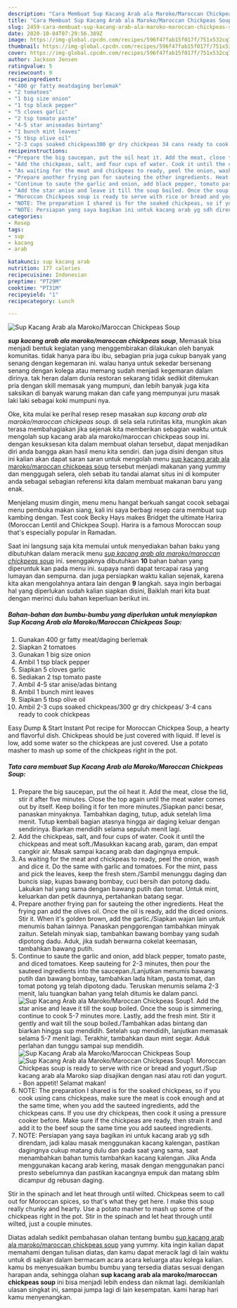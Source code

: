 ```yaml
---
description: "Cara Membuat Sup Kacang Arab ala Maroko/Maroccan Chickpeas Soup, Anti Gagal"
title: "Cara Membuat Sup Kacang Arab ala Maroko/Maroccan Chickpeas Soup, Anti Gagal"
slug: 2459-cara-membuat-sup-kacang-arab-ala-maroko-maroccan-chickpeas-soup-anti-gagal
date: 2020-10-04T07:29:56.389Z
image: https://img-global.cpcdn.com/recipes/596f47fab15f017f/751x532cq70/sup-kacang-arab-ala-marokomaroccan-chickpeas-soup-foto-resep-utama.jpg
thumbnail: https://img-global.cpcdn.com/recipes/596f47fab15f017f/751x532cq70/sup-kacang-arab-ala-marokomaroccan-chickpeas-soup-foto-resep-utama.jpg
cover: https://img-global.cpcdn.com/recipes/596f47fab15f017f/751x532cq70/sup-kacang-arab-ala-marokomaroccan-chickpeas-soup-foto-resep-utama.jpg
author: Jackson Jensen
ratingvalue: 5
reviewcount: 9
recipeingredient:
- "400 gr fatty meatdaging berlemak"
- "2 tomatoes"
- "1 big size onion"
- "1 tsp black pepper"
- "5 cloves garlic"
- "2 tsp tomato paste"
- "4-5 star aniseadas bintang"
- "1 bunch mint leaves"
- "5 tbsp olive oil"
- "2-3 cups soaked chickpeas300 gr dry chickpeas 34 cans ready to cook chickpeas"
recipeinstructions:
- "Prepare the big saucepan, put the oil heat it. Add the meat, close the lid, stir it after five minutes. Close the top again until the meat water comes out by itself. Keep boiling it for ten more minutes./Siapkan panci besar, panaskan minyaknya. Tambahkan daging, tutup, aduk setelah lima menit. Tutup kembali bagian atasnya hingga air daging keluar dengan sendirinya. Biarkan mendidih selama sepuluh menit lagi."
- "Add the chickpeas, salt, and four cups of water. Cook it until the chickpeas and meat soft./Masukkan kacang arab, garam, dan empat cangkir air. Masak sampai kacang arab dan dagingnya empuk."
- "As waiting for the meat and chickpeas to ready, peel the onion, wash and dice it. Do the same with garlic and tomatoes. For the mint, pass and pick the leaves, keep the fresh stem./Sambil menunggu daging dan buncis siap, kupas bawang bombay, cuci bersih dan potong dadu. Lakukan hal yang sama dengan bawang putih dan tomat. Untuk mint, keluarkan dan petik daunnya, pertahankan batang segar."
- "Prepare another frying pan for sauteing the other ingredients. Heat the frying pan add the olives oil. Once the oil is ready, add the diced onions. Stir it. When it&#39;s golden brown, add the garlic./Siapkan wajan lain untuk menumis bahan lainnya. Panaskan penggorengan tambahkan minyak zaitun. Setelah minyak siap, tambahkan bawang bombay yang sudah dipotong dadu. Aduk, jika sudah berwarna cokelat keemasan, tambahkan bawang putih."
- "Continue to saute the garlic and onion, add black pepper, tomato paste, and diced tomatoes. Keep sauteing for 2-3 minutes, then pour the sauteed ingredients into the saucepan./Lanjutkan menumis bawang putih dan bawang bombay, tambahkan lada hitam, pasta tomat, dan tomat potong yg telah dipotong dadu. Teruskan menumis selama 2-3 menit, lalu tuangkan bahan yang telah ditumis ke dalam panci."
- "Add the star anise and leave it till the soup boiled. Once the soup is simmering, continue to cook 5-7 minutes more. Lastly, add the fresh mint. Stir it gently and wait till the soup boiled./Tambahkan adas bintang dan biarkan hingga sup mendidih. Setelah sup mendidih, lanjutkan memasak selama 5-7 menit lagi. Terakhir, tambahkan daun mint segar. Aduk perlahan dan tunggu sampai sup mendidih."
- "Moroccan Chickpeas soup is ready to serve with rice or bread and yogurt./Sup kacang arab ala Maroko siap disajikan dengan nasi atau roti dan yogurt. Bon appetit! Selamat makan!"
- "NOTE: The preparation I shared is for the soaked chickpeas, so if you cook using cans chickpeas, make sure the meat is cook enough and at the same time, when you add the sauteed ingredients, add the chickpeas cans. If you use dry chickpeas, then cook it using a pressure cooker before. Make sure if the chickpeas are ready, then strain it and add it to the beef soup the same time you add sauteed ingredients."
- "NOTE: Persiapan yang saya bagikan ini untuk kacang arab yg sdh direndam, jadi kalau masak menggunakan kacang kalengan, pastikan dagingnya cukup matang dulu dan pada saat yang sama, saat menambahkan bahan tumis tambahkan kacang kalengan. Jika Anda menggunakan kacang arab kering, masak dengan menggunakan panci presto sebelumnya dan pastikan kacangnya empuk dan matang sblm dicampur dg rebusan daging."
categories:
- Resep
tags:
- sup
- kacang
- arab

katakunci: sup kacang arab 
nutrition: 177 calories
recipecuisine: Indonesian
preptime: "PT29M"
cooktime: "PT31M"
recipeyield: "1"
recipecategory: Lunch

---
```



![Sup Kacang Arab ala Maroko/Maroccan Chickpeas Soup](https://img-global.cpcdn.com/recipes/596f47fab15f017f/751x532cq70/sup-kacang-arab-ala-marokomaroccan-chickpeas-soup-foto-resep-utama.jpg)

<b><i>sup kacang arab ala maroko/maroccan chickpeas soup</i></b>, Memasak bisa menjadi bentuk kegiatan yang menggembirakan dilakukan oleh banyak komunitas. tidak hanya para ibu ibu, sebagian pria juga cukup banyak yang senang dengan kegemaran ini. walau hanya untuk sekedar bersenang senang dengan kolega atau memang sudah menjadi kegemaran dalam dirinya. tak heran dalam dunia restoran sekarang tidak sedikit ditemukan pria dengan skill memasak yang mumpuni, dan lebih banyak juga kita saksikan di banyak warung makan dan cafe yang mempunyai juru masak laki laki sebagai koki mumpuni nya.

Oke, kita mulai ke perihal resep resep masakan <i>sup kacang arab ala maroko/maroccan chickpeas soup</i>. di sela sela rutinitas kita, mungkin akan terasa membahagiakan jika sejenak kita memberikan sebagian waktu untuk mengolah sup kacang arab ala maroko/maroccan chickpeas soup ini. dengan kesuksesan kita dalam membuat olahan tersebut, dapat menjadikan diri anda bangga akan hasil menu kita sendiri. dan juga disini dengan situs ini kalian akan dapat saran saran untuk mengolah menu <u>sup kacang arab ala maroko/maroccan chickpeas soup</u> tersebut menjadi makanan yang yummy dan menggugah selera, oleh sebab itu tandai alamat situs ini di komputer anda sebagai sebagian referensi kita dalam membuat makanan baru yang enak.

Menjelang musim dingin, menu menu hangat berkuah sangat cocok sebagai menu pembuka makan siang, kali ini saya berbagi resep cara membuat sup kambing dengan. Test cook Becky Hays makes Bridget the ultimate Harira (Moroccan Lentil and Chickpea Soup). Harira is a famous Moroccan soup that&#39;s especially popular in Ramadan.


Saat ini langsung saja kita memulai untuk menyediakan bahan baku yang dibutuhkan dalam meracik menu <u><i>sup kacang arab ala maroko/maroccan chickpeas soup</i></u> ini. seenggaknya dibutuhkan <b>10</b> bahan bahan yang diperuntuk kan pada menu ini. supaya nanti dapat tercapai rasa yang lumayan dan sempurna. dan juga persiapkan waktu kalian sejenak, karena kita akan mengolahnya antara lain dengan <b>9</b> langkah. saya ingin berbagai hal yang diperlukan sudah kalian siapkan disini, Baiklah mari kita buat dengan merinci dulu bahan keperluan berikut ini.

<!--inarticleads1-->

##### Bahan-bahan dan bumbu-bumbu yang diperlukan untuk menyiapkan Sup Kacang Arab ala Maroko/Maroccan Chickpeas Soup:

1. Gunakan 400 gr fatty meat/daging berlemak
1. Siapkan 2 tomatoes
1. Gunakan 1 big size onion
1. Ambil 1 tsp black pepper
1. Siapkan 5 cloves garlic
1. Sediakan 2 tsp tomato paste
1. Ambil 4-5 star anise/adas bintang
1. Ambil 1 bunch mint leaves
1. Siapkan 5 tbsp olive oil
1. Ambil 2-3 cups soaked chickpeas/300 gr dry chickpeas/ 3-4 cans ready to cook chickpeas


Easy Dump &amp; Start Instant Pot recipe for Moroccan Chickpea Soup, a hearty and flavorful dish. Chickpeas should be just covered with liquid. If level is low, add some water so the chickpeas are just covered. Use a potato masher to mash up some of the chickpeas right in the pot. 

<!--inarticleads2-->

##### Tata cara membuat Sup Kacang Arab ala Maroko/Maroccan Chickpeas Soup:

1. Prepare the big saucepan, put the oil heat it. Add the meat, close the lid, stir it after five minutes. Close the top again until the meat water comes out by itself. Keep boiling it for ten more minutes./Siapkan panci besar, panaskan minyaknya. Tambahkan daging, tutup, aduk setelah lima menit. Tutup kembali bagian atasnya hingga air daging keluar dengan sendirinya. Biarkan mendidih selama sepuluh menit lagi.
1. Add the chickpeas, salt, and four cups of water. Cook it until the chickpeas and meat soft./Masukkan kacang arab, garam, dan empat cangkir air. Masak sampai kacang arab dan dagingnya empuk.
1. As waiting for the meat and chickpeas to ready, peel the onion, wash and dice it. Do the same with garlic and tomatoes. For the mint, pass and pick the leaves, keep the fresh stem./Sambil menunggu daging dan buncis siap, kupas bawang bombay, cuci bersih dan potong dadu. Lakukan hal yang sama dengan bawang putih dan tomat. Untuk mint, keluarkan dan petik daunnya, pertahankan batang segar.
1. Prepare another frying pan for sauteing the other ingredients. Heat the frying pan add the olives oil. Once the oil is ready, add the diced onions. Stir it. When it&#39;s golden brown, add the garlic./Siapkan wajan lain untuk menumis bahan lainnya. Panaskan penggorengan tambahkan minyak zaitun. Setelah minyak siap, tambahkan bawang bombay yang sudah dipotong dadu. Aduk, jika sudah berwarna cokelat keemasan, tambahkan bawang putih.
1. Continue to saute the garlic and onion, add black pepper, tomato paste, and diced tomatoes. Keep sauteing for 2-3 minutes, then pour the sauteed ingredients into the saucepan./Lanjutkan menumis bawang putih dan bawang bombay, tambahkan lada hitam, pasta tomat, dan tomat potong yg telah dipotong dadu. Teruskan menumis selama 2-3 menit, lalu tuangkan bahan yang telah ditumis ke dalam panci.
<img src="//assets-global.cpcdn.com/assets/icons/button_play-2c75c40dde080a61004c1f40b05d8f140eaff45d7e9e6481dc71c63d2e7c4909.png" alt="Sup Kacang Arab ala Maroko/Maroccan Chickpeas Soup">1. Add the star anise and leave it till the soup boiled. Once the soup is simmering, continue to cook 5-7 minutes more. Lastly, add the fresh mint. Stir it gently and wait till the soup boiled./Tambahkan adas bintang dan biarkan hingga sup mendidih. Setelah sup mendidih, lanjutkan memasak selama 5-7 menit lagi. Terakhir, tambahkan daun mint segar. Aduk perlahan dan tunggu sampai sup mendidih.
<img src="//assets-global.cpcdn.com/assets/icons/button_play-2c75c40dde080a61004c1f40b05d8f140eaff45d7e9e6481dc71c63d2e7c4909.png" alt="Sup Kacang Arab ala Maroko/Maroccan Chickpeas Soup"><img src="//assets-global.cpcdn.com/assets/icons/button_play-2c75c40dde080a61004c1f40b05d8f140eaff45d7e9e6481dc71c63d2e7c4909.png" alt="Sup Kacang Arab ala Maroko/Maroccan Chickpeas Soup">1. Moroccan Chickpeas soup is ready to serve with rice or bread and yogurt./Sup kacang arab ala Maroko siap disajikan dengan nasi atau roti dan yogurt. - Bon appetit! Selamat makan!
1. NOTE: The preparation I shared is for the soaked chickpeas, so if you cook using cans chickpeas, make sure the meat is cook enough and at the same time, when you add the sauteed ingredients, add the chickpeas cans. If you use dry chickpeas, then cook it using a pressure cooker before. Make sure if the chickpeas are ready, then strain it and add it to the beef soup the same time you add sauteed ingredients.
1. NOTE: Persiapan yang saya bagikan ini untuk kacang arab yg sdh direndam, jadi kalau masak menggunakan kacang kalengan, pastikan dagingnya cukup matang dulu dan pada saat yang sama, saat menambahkan bahan tumis tambahkan kacang kalengan. Jika Anda menggunakan kacang arab kering, masak dengan menggunakan panci presto sebelumnya dan pastikan kacangnya empuk dan matang sblm dicampur dg rebusan daging.


Stir in the spinach and let heat through until wilted. Chickpeas seem to call out for Moroccan spices, so that&#39;s what they get here. I make this soup really chunky and hearty. Use a potato masher to mash up some of the chickpeas right in the pot. Stir in the spinach and let heat through until wilted, just a couple minutes. 

Diatas adalah sedikit pembahasan olahan tentang bumbu <u>sup kacang arab ala maroko/maroccan chickpeas soup</u> yang yummy. kita ingin kalian dapat memahami dengan tulisan diatas, dan kamu dapat meracik lagi di lain waktu untuk di sajikan dalam bermacam acara acara keluarga atau kolega kalian. kamu bs menyesuaikan bumbu bumbu yang tersedia diatas sesuai dengan harapan anda, sehingga olahan <b>sup kacang arab ala maroko/maroccan chickpeas soup</b> ini bisa menjadi lebih endess dan nikmat lagi. demikianlah ulasan singkat ini, sampai jumpa lagi di lain kesempatan. kami harap hari kamu menyenangkan.
